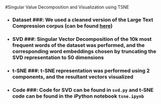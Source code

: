 #Singular Value Decomposition and Visualization using TSNE

- ### Dataset ###: We used a cleaned version of the Large Text Compression corpus (can be found [here](http://www.mattmahoney.net/dc/text8.zip))
- ### SVD ###: Singular Vector Decomposition of the 10k most frequent words of the dataset was performed, and the corresponding word embeddings chosen by truncating the SVD representation to 50 dimensions
- ### t-SNE ###: t-SNE representation was performed using 2 components, and the resultant vectors visualized
- ### Code ###: Code for SVD can be found in `svd.py` and t-SNE code can be found in the iPython notebook `tsne.ipynb` 
